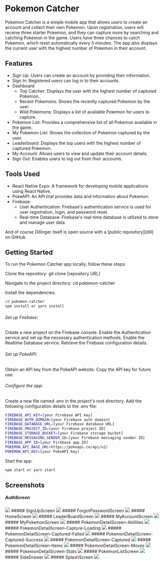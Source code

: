 # Pokemon Catcher
Pokemon Catcher is a simple mobile app that allows users to create an account and collect their own Pokemon. Upon registration, users will receive three starter Pokemon, and they can capture more by searching and catching Pokemon in the game. Users have three chances to catch Pokemon, which reset automatically every 5 minutes. The app also displays the current user with the highest number of Pokemon in their account.

## Features
- Sign Up: Users can create an account by providing their information.
- Sign In: Registered users can log in to their accounts.
- Dashboard
    - Top Catcher: Displays the user with the highest number of captured Pokemon.
    - Recent Pokemons: Shows the recently captured Pokemon by the user.
    - Wild Pokemons: Displays a list of available Pokemon for users to capture.
- Pokemon List: Provides a comprehensive list of all Pokemon available in the game.
- My Pokemon List: Shows the collection of Pokemon captured by the user.
- Leaderboard: Displays the top users with the highest number of captured Pokemon.
- My Account: Allows users to view and update their account details.
- Sign Out: Enables users to log out from their accounts.
 

## Tools Used
 

- React Native Expo: A framework for developing mobile applications using React Native.
- PokeAPI: An API that provides data and information about Pokemon.
- Firebase:
    - User Authentication: Firebase's authentication service is used for user registration, login, and password reset.
    - Real-time Database: Firebase's real-time database is utilized to store and manage user data.

And of course Dillinger itself is open source with a [public repository][dill]
 on GitHub.

## Getting Started
To run the Pokemon Catcher app locally, follow these steps:

Clone the repository: git clone [repository URL]

Navigate to the project directory: cd pokemon-catcher

Install the dependencies: 

```sh
cd pokemon-catcher
npm install or yarn install
```

###### Set up Firebase:
Create a new project on the Firebase console.
Enable the Authentication service and set up the necessary authentication methods.
Enable the Realtime Database service.
Retrieve the Firebase configuration details.

###### Set up PokeAPI:
Obtain an API key from the PokeAPI website.
Copy the API key for future use.

###### Configure the app:
Create a new file named .env in the project's root directory.
Add the following configuration details to the .env file:

```sh
FIREBASE_API_KEY=[your Firebase API key]
FIREBASE_AUTH_DOMAIN=[your Firebase auth domain]
FIREBASE_DATABASE_URL=[your Firebase database URL]
FIREBASE_PROJECT_ID=[your Firebase project ID]
FIREBASE_STORAGE_BUCKET=[your Firebase storage bucket]
FIREBASE_MESSAGING_SENDER_ID=[your Firebase messaging sender ID]
FIREBASE_APP_ID=[your Firebase app ID]
POKEMON_API_BASE_URL=https://pokeapi.co/api/v2/
POKEMON_API_KEY=[your PokeAPI key]
```

Start the app: 
```sh
npm start or yarn start
```

## Screenshots
##### AuthScreen 
<img src="https://github.com/roellongcop/pokemon/blob/main/screenshots/AuthScreen.jpg?raw=true">
##### SignUpScreen
<img src="https://github.com/roellongcop/pokemon/blob/main/screenshots/SignUpScreen.jpg?raw=true">
##### ForgotPasswordScreen
<img src="https://github.com/roellongcop/pokemon/blob/main/screenshots/ForgotPasswordScreen.jpg?raw=true">
##### HomeScreen
<img src="https://github.com/roellongcop/pokemon/blob/main/screenshots/HomeScreen.jpg?raw=true">
##### LeaderBoardScreen
<img src="https://github.com/roellongcop/pokemon/blob/main/screenshots/LeaderBoardScreen.jpg?raw=true">
##### MyAccountScreen
<img src="https://github.com/roellongcop/pokemon/blob/main/screenshots/MyAccountScreen.jpg?raw=true">
##### MyPokemonScreen
<img src="https://github.com/roellongcop/pokemon/blob/main/screenshots/MyPokemonScreen.jpg?raw=true">
##### PokemonDetailScreen-Abilities
<img src="https://github.com/roellongcop/pokemon/blob/main/screenshots/PokemonDetailScreen-Abilities.jpg?raw=true">
##### PokemonDetailScreen-Capture-Loading
<img src="https://github.com/roellongcop/pokemon/blob/main/screenshots/PokemonDetailScreen-Capture-Loading.jpg?raw=true">
##### PokemonDetailScreen-Captured-Failed
<img src="https://github.com/roellongcop/pokemon/blob/main/screenshots/PokemonDetailScreen-Captured-Failed.jpg?raw=true">
##### PokemonDetailScreen-Captured-Success
<img src="https://github.com/roellongcop/pokemon/blob/main/screenshots/PokemonDetailScreen-Captured-Success.jpg?raw=true">
##### PokemonDetailScreen-Captured
<img src="https://github.com/roellongcop/pokemon/blob/main/screenshots/PokemonDetailScreen-Captured.jpg?raw=true">
##### PokemonDetailScreen-Items
<img src="https://github.com/roellongcop/pokemon/blob/main/screenshots/PokemonDetailScreen-Items.jpg?raw=true">
##### PokemonDetailScreen-Moves
<img src="https://github.com/roellongcop/pokemon/blob/main/screenshots/PokemonDetailScreen-Moves.jpg?raw=true">
##### PokemonDetailScreen-Stats
<img src="https://github.com/roellongcop/pokemon/blob/main/screenshots/PokemonDetailScreen-Stats.jpg?raw=true">
##### PokemonListScreen
<img src="https://github.com/roellongcop/pokemon/blob/main/screenshots/PokemonListScreen.jpg?raw=true">
##### SideDrawer
<img src="https://github.com/roellongcop/pokemon/blob/main/screenshots/SideDrawer.jpg?raw=true">
##### SplashScreen
<img src="https://github.com/roellongcop/pokemon/blob/main/assets/splash.png?raw=true">





